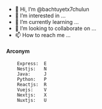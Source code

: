 - 👋 Hi, I’m @bachtuyetx7chulun
- 👀 I’m interested in ...
- 🌱 I’m currently learning ...
- 💞️ I’m looking to collaborate on ...
- 📫 How to reach me ...

#### Arconym

```JS
    Express:  E
    Nestjs:   N
    Java:     J
    Python:   P
    Reactjs:  R
    Vuejs:    V
    Nextjs:   X
    Nuxtjs:   U
    
```

<!---
bachtuyetx7chulun/bachtuyetx7chulun is a ✨ special ✨ repository because its `README.md` (this file) appears on your GitHub profile.
You can click the Preview link to take a look at your changes.
--->
